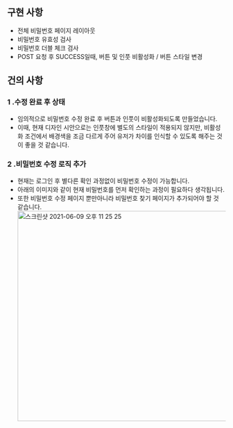 ## 구현 사항

- 전체 비밀번호 페이지 레이아웃
- 비밀번호 유효성 검사
- 비밀번호 더블 체크 검사
- POST 요청 후 SUCCESS일때, 버튼 및 인풋 비활성화 / 버튼 스타일 변경

## 건의 사항

### 1 .수정 완료 후 상태

- 임의적으로 비밀번호 수정 완료 후 버튼과 인풋이 비활성화되도록 만들었습니다.
- 이때, 현재 디자인 시안으로는 인풋창에 별도의 스타일이 적용되지 않지만, 비활성화 조건에서 배경색을 조금 다르게 주어 유저가 차이를 인식할 수 있도록 해주는 것이 좋을 것 같습니다.

### 2 .비밀번호 수정 로직 추가

- 현재는 로그인 후 별다른 확인 과정없이 비밀번호 수정이 가능합니다.
- 아래의 이미지와 같이 현재 비밀번호를 먼저 확인하는 과정이 필요하다 생각됩니다.
- 또한 비밀번호 수정 페이지 뿐만아니라 비밀번호 찾기 페이지가 추가되어야 할 것 같습니다.
  <img width="484" alt="스크린샷 2021-06-09 오후 11 25 25" src="https://user-images.githubusercontent.com/77728308/121641448-294c4180-caca-11eb-8ce1-78431c8927ff.png">
